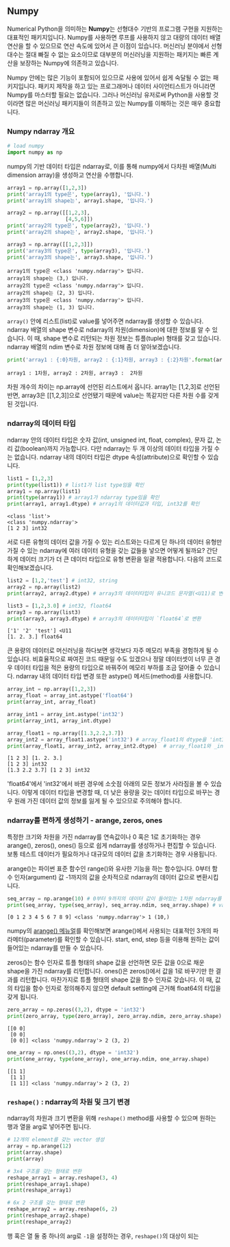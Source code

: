 ## Numpy



Numerical Python을 의미하는 **Numpy**는 선형대수 기반의 프로그램 구현을 지원하는 대표적인 패키지입니다. Numpy를 사용하면 루프를 사용하지 않고 대량의 데이터 배열 연산을 할 수 있으므로 연산 속도에 있어서 큰 이점이 있습니다. 머신러닝 분야에서 선형대수는 절대 빠질 수 없는 요소이므로 대부분의 머신러닝을 지원하는 패키지는 빠른 계산을 보장하는 Numpy에 의존하고 있습니다. 

Numpy 안에는 많은 기능이 포함되어 있으므로 사용에 있어서 쉽게 숙달될 수 없는 패키지입니다. 패키지 제작을 하고 있는 프로그래머나 데이터 사이언티스트가 아니라면 Numpy를 마스터할 필요는 없습니다. 그러나 머신러닝 유저로써 Python을 사용할 것이라면 많은 머신러닝 패키지들이 의존하고 있는 Numpy를 이해하는 것은 매우 중요합니다.


### Numpy ndarray 개요




```python
# load numpy 
import numpy as np
```

 
 
 numpy의 기반 데이터 타입은 ndarray로, 이를 통해 numpy에서 다차원 배열(Multi dimension array)을 생성하고 연산을 수행합니다. 
 
 


```python
array1 = np.array([1,2,3])
print('array1의 type은', type(array1), '입니다.')
print('array1의 shape는', array1.shape, '입니다.')

array2 = np.array([[1,2,3],
                   [4,5,6]])
print('array2의 type은', type(array2), '입니다.')
print('array2의 shape는', array2.shape, '입니다.')

array3 = np.array([[1,2,3]])
print('array3의 type은', type(array3), '입니다.')
print('array3의 shape는', array3.shape, '입니다.')
```

    array1의 type은 <class 'numpy.ndarray'> 입니다.
    array1의 shape는 (3,) 입니다.
    array2의 type은 <class 'numpy.ndarray'> 입니다.
    array2의 shape는 (2, 3) 입니다.
    array3의 type은 <class 'numpy.ndarray'> 입니다.
    array3의 shape는 (1, 3) 입니다.
    



`array()` 안에 리스트(list)로 value를 넣어주면 ndarray를 생성할 수 있습니다. ndarray 배열의 shape 변수로 ndarray의 차원(dimension)에 대한 정보를 알 수 있습니다. 이 때, shape 변수로 리턴되는 차원 정보는 튜플(tuple) 형태를 갖고 있습니다. ndarray 배열의 ndim 변수로 차원 정보에 대해 좀 더 알아보겠습니다. 




```python
print('array1 : {:0}차원, array2 : {:1}차원, array3 : {:2}차원'.format(array1.ndim, array2.ndim, array3.ndim))
```

    array1 : 1차원, array2 : 2차원, array3 :  2차원
    



차원 개수의 차이는 np.array에 선언된 리스트에서 옵니다. array1는 [1,2,3]로 선언된 반면, array3은 [[1,2,3]]으로 선언됐기 때문에 value는 똑같지만 다른 차원 수를 갖게 된 것입니다. 



### ndarray의 데이터 타입
     
     
ndarray 안의 데이터 타입은 숫자 값(int, unsigned int, float, complex), 문자 값, 논리 값(boolean)까지 가능합니다. 다만 ndarray는 두 개 이상의 데이터 타입을 가질 수는 없습니다. ndarray 내의 데이터 타입은 dtype 속성(attribute)으로 확인할 수 있습니다. 




```python
list1 = [1,2,3]
print(type(list1)) # list1가 list type임을 확인 
array1 = np.array(list1)
print(type(array1)) # array1가 ndarray type임을 확인 
print(array1, array1.dtype) # array1의 데이터값과 타입, int32를 확인 
```

    <class 'list'>
    <class 'numpy.ndarray'>
    [1 2 3] int32
    



서로 다른 유형의 데이터 값을 가질 수 있는 리스트와는 다르게 단 하나의 데이터 유형만 가질 수 있는 ndarray에 여러 데이터 유형을 갖는 값들을 넣으면 어떻게 될까요? 간단하게 데이터 크기가 더 큰 데이터 타입으로 유형 변환을 일괄 적용합니다. 다음의 코드로 확인해보겠습니다. 




```python
list2 = [1,2,'test'] # int32, string
array2 = np.array(list2)
print(array2, array2.dtype) # array3의 데이터타입이 유니코드 문자열(<U11)로 변환

list3 = [1,2,3.0] # int32, float64
array3 = np.array(list3)
print(array3, array3.dtype) # array3의 데이터타입이 `float64`로 변환
```

    ['1' '2' 'test'] <U11
    [1. 2. 3.] float64
    



큰 용량의 데이터로 머신러닝을 하다보면 생각보다 자주 메모리 부족을 경험하게 될 수 있습니다. 비효율적으로 짜여진 코드 때문일 수도 있겠으나 정말 데이터셋이 너무 큰 경우 데이터 타입을 적은 용량의 타입으로 바꿔주어 메모리 부하를 조금 덜어줄 수 있습니다. ndarray 내의 데이터 타입 변경 또한 astype() 메서드(method)를 사용합니다. 




```python
array_int = np.array([1,2,3])
array_float = array_int.astype('float64')
print(array_int, array_float)

array_int1 = array_int.astype('int32')
print(array_int1, array_int.dtype)

array_float1 = np.array([1.3,2.2,3.7])
array_int2 = array_float1.astype('int32') # array_float1의 dtype을 'int32'로 바꿔 array_int2에 저장
print(array_float1, array_int2, array_int2.dtype)  # array_float1와 _int2의 비교
```

    [1 2 3] [1. 2. 3.]
    [1 2 3] int32
    [1.3 2.2 3.7] [1 2 3] int32
    



'float64'에서 'int32'에서 바뀐 경우에 소숫점 아래의 모든 정보가 사라짐을 볼 수 있습니다. 이렇게 데이터 타입을 변경할 때, 더 낮은 용량을 갖는 데이터 타입으로 바꾸는 경우 원래 가진 데이터 값의 정보를 잃게 될 수 있으므로 주의해야 합니다. 



### ndarray를 편하게 생성하기 - arange, zeros, ones


특정한 크기와 차원을 가진 ndarray를 연속값이나 0 혹은 1로 초기화하는 경우 arange(), zeros(), ones() 등으로 쉽게 ndarray를 생성하거나 편집할 수 있습니다. 보통 테스트 데이터가 필요하거나 대규모의 데이터 값을 초기화하는 경우 사용됩니다. 

arange()는 파이썬 표준 함수인 range()와 유사한 기능을 하는 함수입니다. 0부터 함수 인자(argument) 값 -1까지의 값을 순차적으로 ndarray의 데이터 값으로 변환시킵니다. 




```python
seq_array = np.arange(10) # 0부터 9까지의 데이터 값이 들어있는 1차원 ndarray를 생성
print(seq_array, type(seq_array), seq_array.ndim, seq_array.shape) # value, type, dim, shape를 확인
```

    [0 1 2 3 4 5 6 7 8 9] <class 'numpy.ndarray'> 1 (10,)
    

numpy의 [arange() 메뉴얼](https://numpy.org/doc/stable/reference/generated/numpy.arange.html)를 확인해보면 arange()에서 사용되는 대표적인 3개의 파라메터(parameter)를 확인할 수 있습니다. start, end, step 등을 이용해 원하는 값이 들어있는 ndarray를 만들 수 있습니다. 

zeros()는 함수 인자로 튜플 형태의 shape 값을 선언하면 모든 값을 0으로 채운 shape을 가진 ndarray를 리턴합니다. ones()은 zeros()에서 값을 1로 바꾸기만 한 결과를 리턴합니다. 마찬가지로 튜플 형태의 shape 값을 함수 인자로 갖습니다. 이 때, 값의 타입을 함수 인자로 정의해주지 않으면 default setting에 근거해 float64의 타입을 갖게 됩니다. 


```python
zero_array = np.zeros((3,2), dtype = 'int32')
print(zero_array, type(zero_array), zero_array.ndim, zero_array.shape)
```

    [[0 0]
     [0 0]
     [0 0]] <class 'numpy.ndarray'> 2 (3, 2)
    


```python
one_array = np.ones((3,2), dtype = 'int32')
print(one_array, type(one_array), one_array.ndim, one_array.shape)
```

    [[1 1]
     [1 1]
     [1 1]] <class 'numpy.ndarray'> 2 (3, 2)
    

### `reshape()` : ndarray의 차원 및 크기 변경

ndarray의 차원과 크기 변환을 위해 `reshape()` method를 사용할 수 있으며 원하는 행과 열을 arg로 넣어주면 됩니다. 


```python
# 12개의 element를 갖는 vector 생성
array = np.arange(12)
print(array.shape)
print(array)

# 3x4 구조를 갖는 형태로 변환
reshape_array1 = array.reshape(3, 4)
print(reshape_array1.shape)
print(reshape_array1)

# 6x 2 구조를 갖는 형태로 변환
reshape_array2 = array.reshape(6, 2) 
print(reshape_array2.shape)
print(reshape_array2)
```

행 혹은 열 둘 중 하나의 arg로 `-1`을 설정하는 경우, `reshape()`의 대상이 되는 
